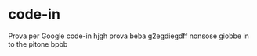 # code-in
Prova per Google code-in
hjgh
prova beba
g2egdiegdff
nonsose
giobbe in to the pitone
bpbb
